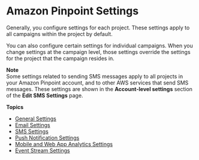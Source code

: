 # Amazon Pinpoint Settings<a name="settings"></a>

Generally, you configure settings for each project\. These settings apply to all campaigns within the project by default\.

You can also configure certain settings for individual campaigns\. When you change settings at the campaign level, those settings override the settings for the project that the campaign resides in\.

**Note**  
Some settings related to sending SMS messages apply to all projects in your Amazon Pinpoint account, and to other AWS services that send SMS messages\. These settings are shown in the **Account\-level settings** section of the **Edit SMS Settings** page\.

**Topics**
+ [General Settings](settings-general.md)
+ [Email Settings](settings-email.md)
+ [SMS Settings](settings-sms.md)
+ [Push Notification Settings](settings-push.md)
+ [Mobile and Web App Analytics Settings](settings-analytics.md)
+ [Event Stream Settings](settings-event-streams.md)
